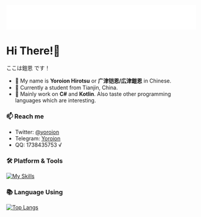 <p align="center">
<img src="/header.svg" align="center" />
</p>

#  Hi There!🌟
ここは鎧恩 です！
- 🐲 My name is  **Yoroion Hirotsu** or **广津铠恩/広津鎧恩** in Chinese.
- 🐶 Currently a student from Tianjin, China.
- 🌱 Mainly work on **C#** and **Kotlin**. Also taste other programming languages which are interesting.

### 📫 Reach me
- Twitter: [@yoroion](https://twitter.com/yoroion)
- Telegram: [Yoroion](https://t.me/Yoroion)
- QQ: 1738435753 √

### 🛠️ Platform & Tools

[![My Skills](https://skillicons.dev/icons?i=cs,dotnet,kotlin,js,visualstudio,vscode)](https://skillicons.dev)

### 📚 Language Using
[![Top Langs](https://github-readme-stats.vercel.app/api/top-langs/?username=Yoroion&theme=radical)](https://github.com/anuraghazra/github-readme-stats)
